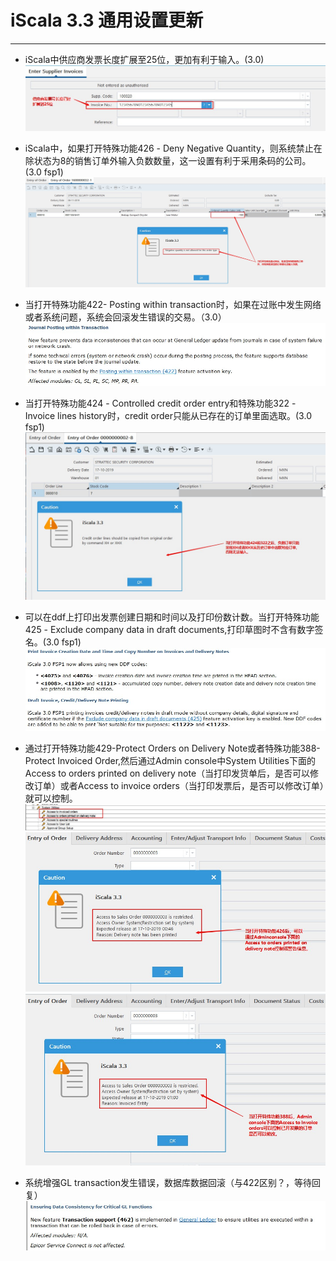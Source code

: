 # iScala 3.3 通用设置更新
************************
* iScala中供应商发票长度扩展至25位，更加有利于输入。(3.0)
![](general_supplier_invoice_length_to_25_3.0.jpg)

* iScala中，如果打开特殊功能426 - Deny Negative Quantity，则系统禁止在除状态为8的销售订单外输入负数数量，这一设置有利于采用条码的公司。(3.0 fsp1)
![](general_limit_negative_qty_in_so_with_sp426_3.0f1.jpg)

* 当打开特殊功能422- Posting within transaction时，如果在过账中发生网络或者系统问题，系统会回滚发生错误的交易。（3.0）
![](general_restore_post_with_error_3.0.jpg)

* 当打开特殊功能424 - Controlled credit order entry和特殊功能322 - Invoice lines history时，credit order只能从已存在的订单里面选取。(3.0 fsp1)
![](general_select_negative_qty_from_old_so_3.0f1.jpg)

* 可以在ddf上打印出发票创建日期和时间以及打印份数计数。当打开特殊功能425 - Exclude company data in draft documents,打印草图时不含有数字签名。(3.0 fsp1)  
![](general_new_ddf_in_invoice_dn_3.0f1.jpg)

* 通过打开特殊功能429-Protect Orders on Delivery Note或者特殊功能388-Protect Invoiced Order,然后通过Admin console中System Utilities下面的Access to orders printed on delivery note（当打印发货单后，是否可以修改订单）或者Access to invoice orders（当打印发票后，是否可以修改订单）就可以控制。
![](general_limit_adjust_after_dn_or_invoice_3.0f1.jpg)
![](general_limit_adjust_after_dn_detail_3.0f1.jpg)
![](general_limit_adjust_after_invoice_detail_3.0f1.jpg)

* 系统增强GL transaction发生错误，数据库数据回滚（与422区别？，等待回复）
![](general_transaction_errors_rollback_3.0f3.jpg)
